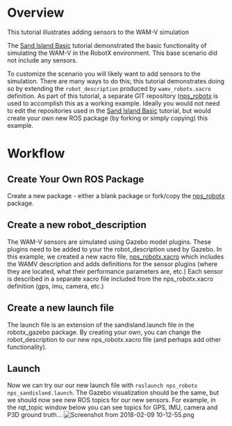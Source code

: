 # Overview

This tutorial illustrates adding sensors to the WAM-V simulation

The [Sand Island Basic](https://bitbucket.org/osrf/vmrc/wiki/tutorials/Sand_Island_Basic) tutorial demonstrated the basic functionality of simulating the WAM-V in the RobotX environment.  This base scenario did not include any sensors. 

To customize the scenario you will likely want to add sensors to the simulation.  There are many ways to do this; this tutorial demonstrates doing so by extending the `robot_description` produced by `wamv_robotx.xacro` definition.  As part of this tutorial, a separate GIT repository ([nps_robotx](https://github.com/bsb808/nps_robotx) is used to accomplish this as a working example. Ideally you would not need to edit the repositories used in the [Sand Island Basic](https://bitbucket.org/osrf/vmrc/wiki/tutorials/Sand_Island_Basic) tutorial, but would create your own new ROS package (by forking or simply copying) this example.

# Workflow

## Create Your Own ROS Package

Create a new package - either a blank package or fork/copy the [nps_robotx](https://github.com/bsb808/nps_robotx) package.


## Create a new robot_description

The WAM-V sensors are simulated using Gazebo model plugins.  These plugins need to be added to your the robot_description used by Gazebo.  In this example, we created a new xacro file, [nps_robotx.xacro](https://github.com/bsb808/nps_robotx/blob/master/urdf/nps_wamv.xacro) which includes the WAMV description and adds definitions for the sensor plugins (where they are located, what their performance parameters are, etc.)  Each sensor is described in a separate xacro file included from the nps_robotx.xacro definition (gps, imu, camera, etc.)

## Create a new launch file

The launch file is an extension of the sandisland.launch file in the robotx_gazebo package.  By creating your own, you can change the robot_description to our new nps_robotx.xacro file (and perhaps add other functionality).

## Launch

Now we can try our our new launch file with `roslaunch nps_robotx nps_sandisland.launch`.  The Gazebo visualization should be the same, but we should now see new ROS topics for our new sensors.  For example, in the rqt_topic window below you can see topics for GPS, IMU, camera and P3D ground truth...
![Screenshot from 2018-02-09 10-12-55.png](https://bitbucket.org/repo/BgXLzgM/images/4243360240-Screenshot%20from%202018-02-09%2010-12-55.png)
